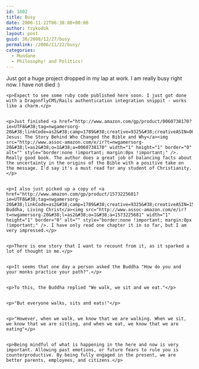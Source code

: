 ```yaml
---
id: 1602
title: Busy
date: 2006-11-22T06:38:00+00:00
author: tsykoduk
layout: post
guid: 30/2008/12/27/busy
permalink: /2006/11/22/busy/
categories:
  - Mundane
  - Philosophy! and Politics!
---
```

<p>Just got a huge project dropped in my lap at work. I am really busy right now. I have not died :)</p>


	<p>Expect to see some ruby code published here soon. I just got done with a DragonflyCMS/Rails authentication integration snippit - works like a charm.</p>


	<p>Just finished <a href="http://www.amazon.com/gp/product/0060738170?ie=UTF8&#38;tag=nwgamersorg-20&#38;linkCode=as2&#38;camp=1789&#38;creative=9325&#38;creativeASIN=0060738170">Misquoting Jesus: The Story Behind Who Changed the Bible and Why</a><img src="http://www.assoc-amazon.com/e/ir?t=nwgamersorg-20&#38;l=as2&#38;o=1&#38;a=0060738170" width="1" height="1" border="0" alt="" style="border:none !important; margin:0px !important;" />. Really good book. The author does a great job of balancing facts about the uncertainty in the origins of the Bible with a positive take on the message. I'd say it's a must read for any student of Christianity.</p>


	<p>I also just picked up a copy of <a href="http://www.amazon.com/gp/product/1573225681?ie=UTF8&#38;tag=nwgamersorg-20&#38;linkCode=as2&#38;camp=1789&#38;creative=9325&#38;creativeASIN=1573225681">Living Buddha, Living Christ</a><img src="http://www.assoc-amazon.com/e/ir?t=nwgamersorg-20&#38;l=as2&#38;o=1&#38;a=1573225681" width="1" height="1" border="0" alt="" style="border:none !important; margin:0px !important;" />. I have only read one chapter it in so far, but I am very impressed.</p>


	<p>There is one story that I want to recount from it, as it sparked a lot of thought in me.</p>


	<p>It seems that one day a person asked the Buddha "How do you and your monks practice your path?".</p>


	<p>To this, the Buddha replied "We walk, we sit and we eat."</p>


	<p>"But everyone walks, sits and eats!"</p>


	<p>"However, when we walk, we know that we are walking. When we sit, we know that we are sitting, and when we eat, we know that we are eating"</p>


	<p>Being mindful of what is happening in the here and now is very important. Allowing past emotions, or future fears to rule you is counterproductive. By being fully engaged in the present, we are better parents, employees, and citizens.</p>